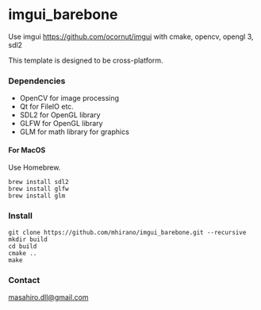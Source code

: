 # imgui_barebone
Use imgui https://github.com/ocornut/imgui with cmake, opencv, opengl 3, sdl2

This template is designed to be cross-platform.

### Dependencies
- OpenCV for image processing
- Qt for FileIO etc.
- SDL2 for OpenGL library
- GLFW for OpenGL library
- GLM for math library for graphics

#### For MacOS
Use Homebrew.

    brew install sdl2
    brew install glfw
    brew install glm

### Install
    git clone https://github.com/mhirano/imgui_barebone.git --recursive    
    mkdir build
    cd build
    cmake ..
    make
   
### Contact
 masahiro.dll@gmail.com
